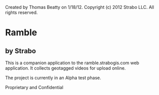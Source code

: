 
Created by Thomas Beatty on 1/18/12.
Copyright (c) 2012 Strabo LLC. All rights reserved.

Ramble
===
by Strabo
---

This is a companion application to the ramble.strabogis.com web application. It collects geotagged videos for upload online.

The project is currently in an Alpha test phase.

Proprietary and Confidential